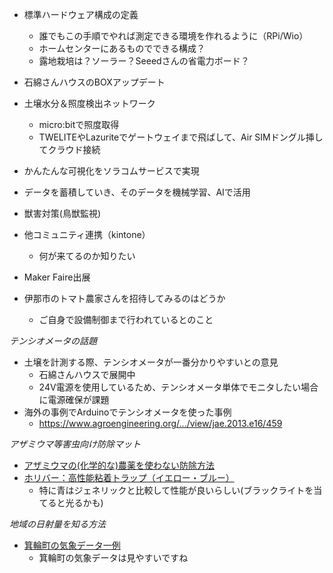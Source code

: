 * 標準ハードウェア構成の定義
  * 誰でもこの手順でやれば測定できる環境を作れるように（RPi/Wio）
  * ホームセンターにあるものでできる構成？
  * 露地栽培は？ソーラー？Seeedさんの省電力ボード？
* 石綿さんハウスのBOXアップデート
* 土壌水分＆照度検出ネットワーク
  * micro:bitで照度取得
  * TWELITEやLazuriteでゲートウェイまで飛ばして、Air SIMドングル挿してクラウド接続
* かんたんな可視化をソラコムサービスで実現
* データを蓄積していき、そのデータを機械学習、AIで活用
* 獣害対策(鳥獣監視)
* 他コミュニティ連携（kintone）
  * 何が来てるのか知りたい
* Maker Faire出展


* 伊那市のトマト農家さんを招待してみるのはどうか
  * ご自身で設備制御まで行われているとのこと


*テンシオメータの話題*
* 土壌を計測する際、テンシオメータが一番分かりやすいとの意見
  * 石綿さんハウスで展開中
  * 24V電源を使用しているため、テンシオメータ単体でモニタしたい場合に電源確保が課題
* 海外の事例でArduinoでテンシオメータを使った事例
  * https://www.agroengineering.org/.../view/jae.2013.e16/459

*アザミウマ等害虫向け防除マット*
* [アザミウマの(化学的な)農薬を使わない防除方法](https://inakasensei.com/azamiuma-kuzyohouhou)
* [ホリバー：高性能粘着トラップ（イエロー・ブルー）](http://www.arystalifescience.jp/catalog/p_horiver.php)
  * 特に青はジェネリックと比較して性能が良いらしい(ブラックライトを当てると光るかも)

*地域の日射量を知る方法*
* [箕輪町の気象データ一例](http://kisho.town.minowa.nagano.jp/weather_day.aspx?place=3&Target)
  * 箕輪町の気象データは見やすいですね
